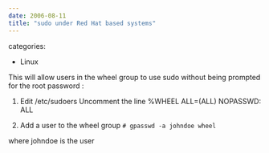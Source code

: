 ```yaml
---
date: 2006-08-11
title: "sudo under Red Hat based systems"
---
```








categories:
- Linux


This will allow users in the wheel group to use sudo without being prompted for the root password :

1. Edit /etc/sudoers
Uncomment the line %WHEEL ALL=(ALL) NOPASSWD: ALL

2. Add a user to the wheel group
`# gpasswd -a johndoe wheel`

where johndoe is the user
